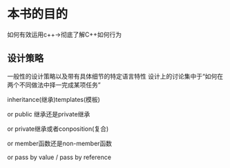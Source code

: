 # 本书的目的

如何有效运用c++->彻底了解C++如何行为

## 设计策略
一般性的设计策略以及带有具体细节的特定语言特性
设计上的讨论集中于“如何在两个不同做法中择一完成某项任务”

inheritance(继承)templates(模板)

or
public 继承还是private继承

or
private继承或者conposition(复合)

or
member函数还是non-member函数

or 
pass by value / pass by reference

